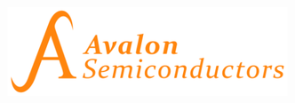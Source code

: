 ![alt text](https://raw.githubusercontent.com/AvalonSemiconductors/.github/main/AvalonSemiconductors_Transp_h1024.png)

